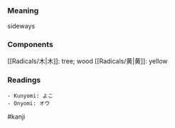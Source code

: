 ### Meaning

sideways

### Components

[[Radicals/木|木]]: tree; wood [[Radicals/黄|黄]]: yellow

### Readings

```
- Kunyomi: よこ
- Onyomi: オウ
```

#kanji